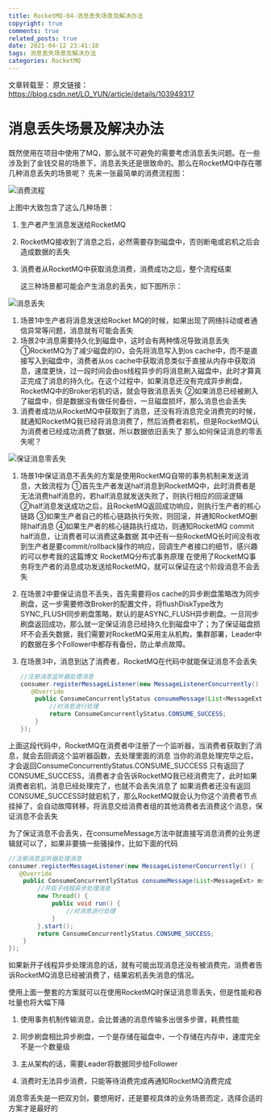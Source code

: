 ```yaml
---
title: RocketMQ-04-消息丢失场景及解决办法
copyright: true
comments: true
related_posts: true
date: 2021-04-12 23:41:18
tags: 消息丢失场景及解决办法
categories: RocketMQ
---
```





文章转载至：
原文链接：https://blog.csdn.net/LO_YUN/article/details/103949317

# 消息丢失场景及解决办法
既然使用在项目中使用了MQ，那么就不可避免的需要考虑消息丢失问题。在一些涉及到了金钱交易的场景下，消息丢失还是很致命的。那么在RocketMQ中存在哪几种消息丢失的场景呢？
先来一张最简单的消费流程图：

![消费流程](https://img-blog.csdnimg.cn/20200112204152629.png?x-oss-process=image/watermark,type_ZmFuZ3poZW5naGVpdGk,shadow_10,text_aHR0cHM6Ly9ibG9nLmNzZG4ubmV0L0xPX1lVTg==,size_16,color_FFFFFF,t_70)

上图中大致包含了这么几种场景：

1. 生产者产生消息发送给RocketMQ

2. RocketMQ接收到了消息之后，必然需要存到磁盘中，否则断电或宕机之后会造成数据的丢失

3. 消费者从RocketMQ中获取消息消费，消费成功之后，整个流程结束

   这三种场景都可能会产生消息的丢失，如下图所示：

![消息丢失](https://img-blog.csdnimg.cn/20200112205211423.png?x-oss-process=image/watermark,type_ZmFuZ3poZW5naGVpdGk,shadow_10,text_aHR0cHM6Ly9ibG9nLmNzZG4ubmV0L0xPX1lVTg==,size_16,color_FFFFFF,t_70)

1. 场景1中生产者将消息发送给Rocket MQ的时候，如果出现了网络抖动或者通信异常等问题，消息就有可能会丢失
2. 场景2中消息需要持久化到磁盘中，这时会有两种情况导致消息丢失
   ①RocketMQ为了减少磁盘的IO，会先将消息写入到os cache中，而不是直接写入到磁盘中，消费者从os cache中获取消息类似于直接从内存中获取消息，速度更快，过一段时间会由os线程异步的将消息刷入磁盘中，此时才算真正完成了消息的持久化。在这个过程中，如果消息还没有完成异步刷盘，RocketMQ中的Broker宕机的话，就会导致消息丢失
   ②如果消息已经被刷入了磁盘中，但是数据没有做任何备份，一旦磁盘损坏，那么消息也会丢失
3. 消费者成功从RocketMQ中获取到了消息，还没有将消息完全消费完的时候，就通知RocketMQ我已经将消息消费了，然后消费者宕机，但是RocketMQ认为消费者已经成功消费了数据，所以数据依旧丢失了
   那么如何保证消息的零丢失呢？

![保证消息零丢失](https://img-blog.csdnimg.cn/20200112211403650.png?x-oss-process=image/watermark,type_ZmFuZ3poZW5naGVpdGk,shadow_10,text_aHR0cHM6Ly9ibG9nLmNzZG4ubmV0L0xPX1lVTg==,size_16,color_FFFFFF,t_70)

1. 场景1中保证消息不丢失的方案是使用RocketMQ自带的事务机制来发送消息，大致流程为
   ①首先生产者发送half消息到RocketMQ中，此时消费者是无法消费half消息的，若half消息就发送失败了，则执行相应的回滚逻辑
   ②half消息发送成功之后，且RocketMQ返回成功响应，则执行生产者的核心链路
   ③如果生产者自己的核心链路执行失败，则回滚，并通知RocketMQ删除half消息
   ④如果生产者的核心链路执行成功，则通知RocketMQ commit half消息，让消费者可以消费这条数据
   其中还有一些RocketMQ长时间没有收到生产者是要commit/rollback操作的响应，回调生产者接口的细节，感兴趣的可以参考我的这篇博文 RocketMQ分布式事务原理
   在使用了RocketMQ事务将生产者的消息成功发送给RocketMQ，就可以保证在这个阶段消息不会丢失

2. 在场景2中要保证消息不丢失，首先需要将os cache的异步刷盘策略改为同步刷盘，这一步需要修改Broker的配置文件，将flushDiskType改为SYNC_FLUSH同步刷盘策略，默认的是ASYNC_FLUSH异步刷盘。一旦同步刷盘返回成功，那么就一定保证消息已经持久化到磁盘中了；为了保证磁盘损坏不会丢失数据，我们需要对RocketMQ采用主从机构，集群部署，Leader中的数据在多个Follower中都存有备份，防止单点故障。

3. 在场景3中，消息到达了消费者，RocketMQ在代码中就能保证消息不会丢失

   ```java
   //注册消息监听器处理消息
   consumer.registerMessageListener(new MessageListenerConcurrently() {
      @Override
       public ConsumeConcurrentlyStatus consumeMessage(List<MessageExt> msgs, ConsumeConcurrentlyContext context){ 		 						                        
           //对消息进行处理
           return ConsumeConcurrentlyStatus.CONSUME_SUCCESS;
       }
   });
   ```

上面这段代码中，RocketMQ在消费者中注册了一个监听器，当消费者获取到了消息，就会去回调这个监听器函数，去处理里面的消息
当你的消息处理完毕之后，才会返回ConsumeConcurrentlyStatus.CONSUME_SUCCESS
只有返回了CONSUME_SUCCESS，消费者才会告诉RocketMQ我已经消费完了，此时如果消费者宕机，消息已经处理完了，也就不会丢失消息了
如果消费者还没有返回CONSUME_SUCCESS时就宕机了，那么RocketMQ就会认为你这个消费者节点挂掉了，会自动故障转移，将消息交给消费者组的其他消费者去消费这个消息，保证消息不会丢失

为了保证消息不会丢失，在consumeMessage方法中就直接写消息消费的业务逻辑就可以了，如果非要搞一些骚操作，比如下面的代码

```java
//注册消息监听器处理消息
consumer.registerMessageListener(new MessageListenerConcurrently() {
   @Override
    public ConsumeConcurrentlyStatus consumeMessage(List<MessageExt> msgs, ConsumeConcurrentlyContext context){ 
    	//开启子线程异步处理消息
    	new Thread() {
			public void run() {
				//对消息进行处理
			}
		}.start();		 						                        
        return ConsumeConcurrentlyStatus.CONSUME_SUCCESS;
    }
});
```

如果新开子线程异步处理消息的话，就有可能出现消息还没有被消费完，消费者告诉RocketMQ消息已经被消费了，结果宕机丢失消息的情况。

使用上面一整套的方案就可以在使用RocketMQ时保证消息零丢失，但是性能和吞吐量也将大幅下降

1. 使用事务机制传输消息，会比普通的消息传输多出很多步骤，耗费性能

2. 同步刷盘相比异步刷盘，一个是存储在磁盘中，一个存储在内存中，速度完全不是一个数量级

3. 主从架构的话，需要Leader将数据同步给Follower

4. 消费时无法异步消费，只能等待消费完成再通知RocketMQ消费完成



消息零丢失是一把双刃剑，要想用好，还是要视具体的业务场景而定，选择合适的方案才是最好的